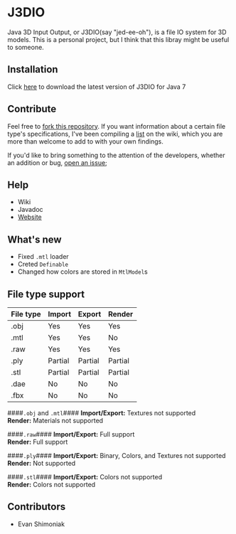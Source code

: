 J3DIO
======
Java 3D Input Output, or J3DIO(say "jed-ee-oh"), is a file IO system for 3D models. This is a personal project, but I think that this libray might be useful to someone.

Installation
------------
Click [here][1] to download the latest version of J3DIO for Java 7

Contribute
----------
Feel free to [fork this repository][2]. If you want information about a certain file type's specifications, I've been compiling a [list][3] on the wiki, which you are more than welcome to add to with your own findings.

If you'd like to bring something to the attention of the developers, whether an addition or bug, [open an issue][4];

Help
----
 * Wiki
 * Javadoc
 * [Website][7]

What's new
----------
 * Fixed `.mtl` loader
 * Creted `Definable`
 * Changed how colors are stored in `MtlModel`s

File type support
-----------------
| File type | Import  | Export  | Render  |
|-----------|---------|---------|---------|
|   .obj    | Yes     | Yes     | Yes     |
|   .mtl    | Yes     | Yes     | No      |
|   .raw    | Yes     | Yes     | Yes     |
|   .ply    | Partial | Partial | Partial |
|   .stl    | Partial | Partial | Partial |
|   .dae    | No      | No      | No      |
|   .fbx    | No      | No      | No      |

####`.obj` and `.mtl`####
**Import/Export:** Textures not supported  
**Render:** Materials not supported

####`.raw`####
**Import/Export:** Full support  
**Render:** Full support

####`.ply`####
**Import/Export:** Binary, Colors, and Textures not supported  
**Render:** Not supported

####`.stl`####
**Import/Export:** Colors not supported  
**Render:** Colors not supported

Contributors
------------
 * Evan Shimoniak

 [1]: https://github.com/FracturedRetina/J3DIO/releases/download/v4.2-beta/j3dio_v4.2-beta.jar
 [2]: https://github.com/FracturedRetina/J3DIO/fork
 [3]: https://github.com/FracturedRetina/J3DIO/wiki/File-Type-Resources
 [4]: https://github.com/FracturedRetina/J3DIO/issues
 [5]: https://github.com/FracturedRetina/J3DIO/wiki
 [6]: http://fracturedretina.github.io/j3dio/doc/doc_v4.2-beta/
 [7]: http://fracturedretina.github.io/j3dio/

